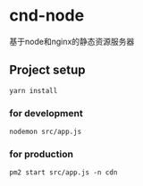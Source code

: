 # cnd-node

基于node和nginx的静态资源服务器

## Project setup
```
yarn install
```

### for development
```
nodemon src/app.js
```

### for production
```
pm2 start src/app.js -n cdn
```